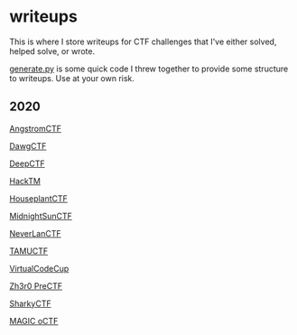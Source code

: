 # writeups

This is where I store writeups for CTF challenges that I've either solved, helped solve, or wrote.

[generate.py](generate.py) is some quick code I threw together to provide some structure to writeups. Use at your own risk.

## 2020
[AngstromCTF](2020-AngstromCTF)

[DawgCTF](2020-DawgCTF)

[DeepCTF](2020-DeepCTF)

[HackTM](2020-HackTM)

[HouseplantCTF](2020-HouseplantCTF)

[MidnightSunCTF](2020-MidnightSunCTF)

[NeverLanCTF](2020-NeverLanCTF)

[TAMUCTF](2020-TAMUCTF)

[VirtualCodeCup](2020-VirtualCodeCup)

[Zh3r0 PreCTF](2020-Zh3r0PreCTF)

[SharkyCTF](2020-SharkyCTF)

[MAGIC oCTF](2020-MAGICoCTF)
